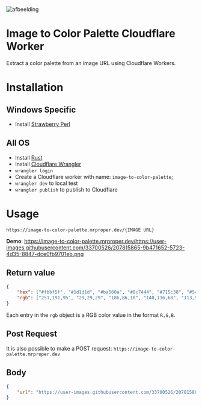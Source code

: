 ![afbeelding](https://user-images.githubusercontent.com/33700526/207815865-9b471652-5723-4d35-8847-dce0fb9701eb.png)

# Image to Color Palette Cloudflare Worker

Extract a color palette from an image URL using Cloudflare Workers.

# Installation

## Windows Specific
- Install [Strawberry Perl](https://strawberryperl.com/)

## All OS
- Install [Rust](https://www.rust-lang.org/tools/install)
- Install [Cloudflare Wrangler](https://developers.cloudflare.com/workers/cli-wrangler/install-update)
- `wrangler login`
- Create a Cloudflare worker with name: `image-to-color-palette`;
- `wrangler dev` to local test
- `wrangler publish` to publish to Cloudflare

# Usage

`https://image-to-color-palette.mrproper.dev/{IMAGE URL}`

**Demo**: https://image-to-color-palette.mrproper.dev/https://user-images.githubusercontent.com/33700526/207815865-9b471652-5723-4d35-8847-dce0fb9701eb.png

## Return value
    
```json
{
    "hex": ["#fbbf5f", "#1d1d1d", "#ba560a", "#8c7444", "#715c38", "#54442c", "#544434", "#463a24", "#342c24"],
    "rgb": ["251,191,95", "29,29,29", "186,86,10", "140,116,68", "113,92,56", "84,68,44", "84,68,52", "70,58,36", "52,44,36"]
}
```
Each entry in the `rgb` object is a RGB color value in the format `R,G,B`.

## Post Request
It is also possible to make a POST request: `https://image-to-color-palette.mrproper.dev`

## Body
```json
{
    "url": "https://user-images.githubusercontent.com/33700526/207815865-9b471652-5723-4d35-8847-dce0fb9701eb.png"
}
```
